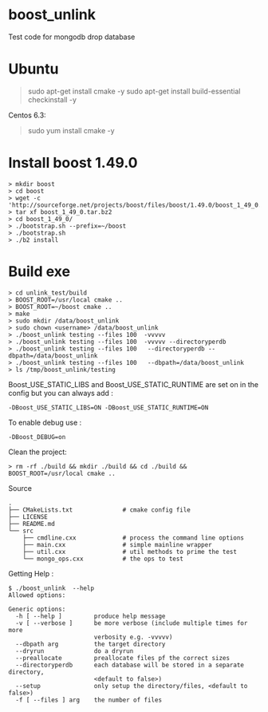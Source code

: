 boost_unlink
============

Test code for mongodb drop database

# Ubuntu 

   >  sudo apt-get install cmake -y 
   >  sudo apt-get install build-essential checkinstall -y 

Centos 6.3:

   > sudo yum install cmake -y 

# Install boost 1.49.0

    > mkdir boost 
    > cd boost
    > wget -c 'http://sourceforge.net/projects/boost/files/boost/1.49.0/boost_1_49_0.tar.bz2/download'
    > tar xf boost_1_49_0.tar.bz2
    > cd boost_1_49_0/
    > ./bootstrap.sh --prefix=~/boost
    > ./bootstrap.sh
    > ./b2 install

# Build exe


    > cd unlink_test/build
    > BOOST_ROOT=/usr/local cmake .. 
    > BOOST_ROOT=~/boost cmake .. 
    > make 
    > sudo mkdir /data/boost_unlink
    > sudo chown <username> /data/boost_unlink
    > ./boost_unlink testing --files 100  -vvvvv 
    > ./boost_unlink testing --files 100  -vvvvv --directoryperdb
    > ./boost_unlink testing --files 100   --directoryperdb --dbpath=/data/boost_unlink
    > ./boost_unlink testing --files 100   --dbpath=/data/boost_unlink
    > ls /tmp/boost_unlink/testing

Boost_USE_STATIC_LIBS and Boost_USE_STATIC_RUNTIME are set on in the config but you can always add :

    -DBoost_USE_STATIC_LIBS=ON -DBoost_USE_STATIC_RUNTIME=ON

To enable debug use :

    -DBoost_DEBUG=on

Clean the project:

    > rm -rf ./build && mkdir ./build && cd ./build &&  BOOST_ROOT=/usr/local cmake ..


Source 

    .
    ├── CMakeLists.txt              # cmake config file
    ├── LICENSE
    ├── README.md
    └── src
        ├── cmdline.cxx             # process the command line options
        ├── main.cxx                # simple mainline wrapper
        ├── util.cxx                # util methods to prime the test
        └── mongo_ops.cxx           # the ops to test 

Getting Help :

    $ ./boost_unlink  --help 
    Allowed options:

    Generic options:
      -h [ --help ]         produce help message
      -v [ --verbose ]      be more verbose (include multiple times for more 
                            verbosity e.g. -vvvvv)
      --dbpath arg          the target directory
      --dryrun              do a dryrun
      --preallocate         preallocate files pf the correct sizes
      --directoryperdb      each database will be stored in a separate directory, 
                            <default to false>)
      --setup               only setup the directory/files, <default to false>)
      -f [ --files ] arg    the number of files

